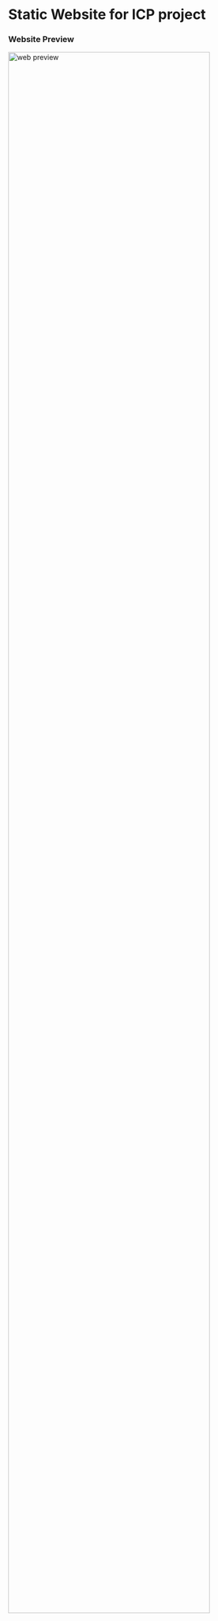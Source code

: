 # Static Website for ICP project
### Website Preview
<img src="https://imgur.com/XgHqlMq.png" alt="web preview" width="90%" height="90%" />

